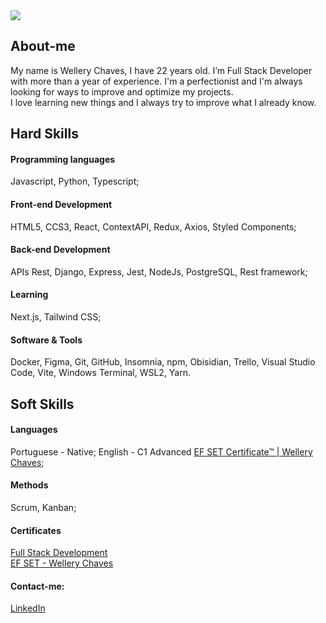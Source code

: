 <!-- I think this was a good idea -->
<img src="https://i.imgur.com/Ter3xpX.png"/>
<!-- I think this was a good idea -->

## About-me
My name is Wellery Chaves, I have 22 years old. I’m Full Stack Developer with more than a year of experience. 
I'm a perfectionist and I'm always looking for ways to improve and optimize my projects.  
I love learning new things and I always try to improve what I already know.

## Hard Skills

#### Programming languages
Javascript, Python, Typescript;

#### Front-end Development
HTML5, CCS3, React, ContextAPI, Redux, Axios, Styled Components;

#### Back-end Development
APIs Rest, Django, Express, Jest, NodeJs, PostgreSQL, Rest framework;

#### Learning
Next.js, Tailwind CSS;

#### Software & Tools
Docker, Figma, Git, GitHub, Insomnia, npm, Obisidian, Trello, Visual Studio Code, Vite, Windows Terminal, WSL2, Yarn.

## Soft Skills

#### Languages
Portuguese - Native;
English - C1 Advanced [EF SET Certificate™ | Wellery Chaves](https://www.efset.org/cert/HiedgU);

#### Methods
Scrum, Kanban;


#### Certificates
[Full Stack Development](https://drive.google.com/file/d/1k_Pk5_K5XqAo86skf_syW1SIXv3DnH4l/viewusp=share_link)
<br>
[EF SET - Wellery Chaves](https://www.efset.org/cert/HiedgU)

#### Contact-me:
[LinkedIn](https://www.linkedin.com/in/wellerychaves/)
